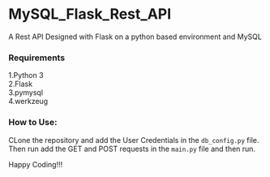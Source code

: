 # MySQL_Flask_Rest_API
A Rest API Designed with Flask on a python based environment and MySQL

### Requirements
1.Python 3<br />
2.Flask<br />
3.pymysql<br />
4.werkzeug<br />

### How to Use:
CLone the repository and add the User Credentials in the `db_config.py` file. Then run add the GET and POST requests in the `main.py` file and then run.

Happy Coding!!!
